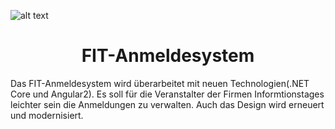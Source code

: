 
![alt text](https://www.htl-leonding.at/uploads/pics/HTL_Logo__klein.JPG)
<h1 align="center"> FIT-Anmeldesystem </h1>

Das FIT-Anmeldesystem wird überarbeitet mit neuen Technologien(.NET Core und Angular2). 
Es soll für die Veranstalter der Firmen Informtionstages leichter sein die Anmeldungen zu verwalten. Auch das Design wird erneuert und modernisiert.




